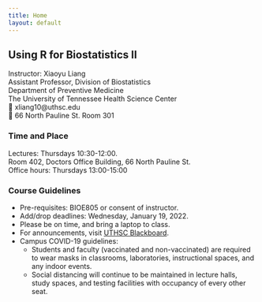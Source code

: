 ```yaml
---
title: Home
layout: default
---
```


## Using R for Biostatistics II

<p class="address">
    Instructor: Xiaoyu Liang
    <br>
    Assistant Professor, Division of Biostatistics
    <br>
    Department of Preventive Medicine 
    <br>
    The University of Tennessee Health Science Center
    <br>
    📧 xliang10@uthsc.edu
    <br>
    💼 66 North Pauline St. Room 301
</p>

<!--{% include figure.html img="uidaho-workshop.jpg" alt="intro image here" caption="Library workshop" width="75%" %}-->
### Time and Place
<p>
    Lectures: Thursdays 10:30-12:00.
    <br>
    Room 402, Doctors Office Building, 66 North Pauline St. 
    <br>
    Office hours: Thursdays 13:00-15:00 
</p>

### Course Guidelines
- Pre-requisites: BIOE805 or consent of instructor.
- Add/drop deadlines: Wednesday, January 19, 2022.
- Please be on time, and bring a laptop to class.
- For announcements, visit [UTHSC Blackboard](https://blackboard.uthsc.edu/).
- Campus COVID-19 guidelines:
  - Students and faculty (vaccinated and non-vaccinated) are required to wear masks in classrooms, laboratories, instructional spaces, and any indoor events.
  - Social distancing will continue to be maintained in lecture halls, study spaces, and testing facilities with occupancy of every other seat.

